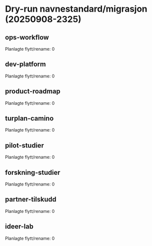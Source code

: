 # Dry-run navnestandard/migrasjon (20250908-2325)

## ops-workflow
Planlagte flytt/rename: 0


## dev-platform
Planlagte flytt/rename: 0


## product-roadmap
Planlagte flytt/rename: 0


## turplan-camino
Planlagte flytt/rename: 0


## pilot-studier
Planlagte flytt/rename: 0


## forskning-studier
Planlagte flytt/rename: 0


## partner-tilskudd
Planlagte flytt/rename: 0


## ideer-lab
Planlagte flytt/rename: 0



